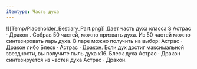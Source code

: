 ```yaml
---
itemtype: Часть духа
---
```

![[Temp/Placeholder_Bestiary_Part.png]]
Дает часть духа класса S Астрас · Дракон . Собрав 50 частей, можно призвать духа. Из 50 частей можно синтезировать ларь духа. В ларе можно получить на выбор: Астрас · Дракон либо Блеск · Астрас · Дракон. Если дух достиг максимальной звездности, вы получите пыль духа х16. Блеск духа Астрас · Дракон синтезируется из частей духа Астрас · Дракон.
